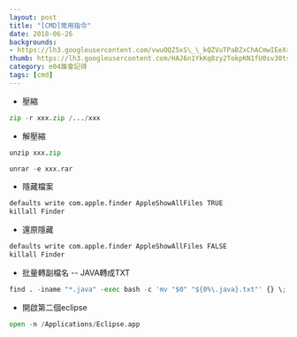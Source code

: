 ```yaml
---
layout: post
title: "[CMD]常用指令"
date: 2018-06-26
backgrounds:
- https://lh3.googleusercontent.com/vwuOQZ5xS\_\_kQZVuTPaBZxChACmwIEeXrkznajiHJTxYso\_IpI2JD\_1LxsF\_5ZsWWi6Nq1jGexF00qjDuYsE-b45VXWJBQUNa50lhWeJ4E5Dyg\_c0Yb9eo1nSuu8D6nZKrNKPH6y9Q
thumb: https://lh3.googleusercontent.com/HAJ6n1YkKq8zy2TokpKN1fU0sv30tsdistq0wTdvlC-KE-aZw5sbSa6FOzGaCUMWlb8Gy9oJIC6_4_rxIyU0MyV-4VwycJea2PmSHz0Y_sgdWjYSjB7_wKWe3EQYWTGW8lhGzHLIhQ=s225-p-k
category: e04誰會記得
tags: [cmd]
---
```


- 壓縮

``` python
zip -r xxx.zip /.../xxx  
```

- 解壓縮

``` python
unzip xxx.zip
```

``` python
unrar -e xxx.rar
```

- 隱藏檔案

``` python
defaults write com.apple.finder AppleShowAllFiles TRUE
killall Finder
```

- 還原隱藏

``` python
defaults write com.apple.finder AppleShowAllFiles FALSE
killall Finder
```

- 批量轉副檔名
-- JAVA轉成TXT

``` python
find . -iname "*.java" -exec bash -c 'mv "$0" "${0%\.java}.txt"' {} \;
```

- 開啟第二個eclipse

``` python
open -n /Applications/Eclipse.app
```
